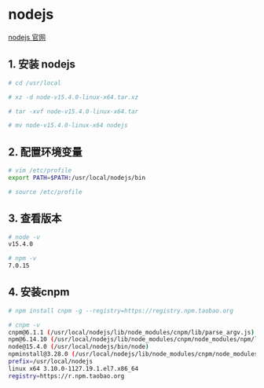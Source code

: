 # nodejs
[nodejs 官网](https://nodejs.org/en/ 'nodejs')

## 1. 安装 nodejs
```bash
# cd /usr/local

# xz -d node-v15.4.0-linux-x64.tar.xz

# tar -xvf node-v15.4.0-linux-x64.tar

# mv node-v15.4.0-linux-x64 nodejs
```

## 2. 配置环境变量
```bash
# vim /etc/profile
export PATH=$PATH:/usr/local/nodejs/bin

# source /etc/profile
```

## 3. 查看版本
```bash
# node -v
v15.4.0

# npm -v
7.0.15
```

## 4. 安装cnpm
```bash
# npm install cnpm -g --registry=https://registry.npm.taobao.org

# cnpm -v
cnpm@6.1.1 (/usr/local/nodejs/lib/node_modules/cnpm/lib/parse_argv.js)
npm@6.14.10 (/usr/local/nodejs/lib/node_modules/cnpm/node_modules/npm/lib/npm.js)
node@15.4.0 (/usr/local/nodejs/bin/node)
npminstall@3.28.0 (/usr/local/nodejs/lib/node_modules/cnpm/node_modules/npminstall/lib/index.js)
prefix=/usr/local/nodejs 
linux x64 3.10.0-1127.19.1.el7.x86_64 
registry=https://r.npm.taobao.org
```

